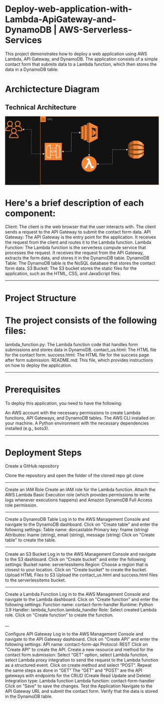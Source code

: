 # Deploy-web-application-with-Lambda-ApiGateway-and-DynamoDB | AWS-Serverless-Services

This project demonstrates how to deploy a web application using AWS Lambda, API Gateway, and DynamoDB. The application consists of a simple contact form that submits data to a Lambda function, which then stores the data in a DynamoDB table.

# Archictecture Diagram
## **Technical Architecture**
![Architectural Diagram](https://github.com/Lugardesosa/Deploy-web-application-with-Lambda-ApiGateway-and-DynamoDB-AWS-Serverless-Services/blob/main/DEPLOY~1.PNG)

# Here's a brief description of each component:

Client: The client is the web browser that the user interacts with. The client sends a request to the API Gateway to submit the contact form data.
API Gateway: The API Gateway is the entry point for the application. It receives the request from the client and routes it to the Lambda function.
Lambda Function: The Lambda function is the serverless compute service that processes the request. It receives the request from the API Gateway, extracts the form data, and stores it in the DynamoDB table.
DynamoDB Table: The DynamoDB table is the NoSQL database that stores the contact form data.
S3 Bucket: The S3 bucket stores the static files for the application, such as the HTML, CSS, and JavaScript files.

---

# Project Structure
# The project consists of the following files:

lambda_function.py: The Lambda function code that handles form submissions and stores data in DynamoDB.
contact_us.html: The HTML file for the contact form.
success.html: The HTML file for the success page after form submission.
README.md: This file, which provides instructions on how to deploy the application.

---

# Prerequisites
To deploy this application, you need to have the following:

An AWS account with the necessary permissions to create Lambda functions, API Gateways, and DynamoDB tables.
The AWS CLI installed on your machine.
A Python environment with the necessary dependencies installed (e.g., boto3).

---

# Deployment Steps

Create a GitHub repository

Clone the repository and open the folder of the cloned repo
git clone 

---

Create an IAM Role
Create an IAM role for the Lambda function. Attach the AWS Lambda Basic Execution role (which provides permissions to write logs whenever executions happens) and Amazon DynamoDB Full Access role permission.

---

Create a DynamoDB Table
Log in to the AWS Management Console and navigate to the DynamoDB dashboard.
Click on "Create table" and enter the following settings:
Table name: dorcastable
Primary key: fname (string)
Attributes: lname (string), email (string), message (string)
Click on "Create table" to create the table.

---

Create an S3 Bucket
Log in to the AWS Management Console and navigate to the S3 dashboard.
Click on "Create bucket" and enter the following settings:
Bucket name: serverlessitems
Region: Choose a region that is closest to your location.
Click on "Create bucket" to create the bucket.
Upload HTML Files to S3
Upload the contact_us.html and success.html files to the serverlessitems bucket.

---

Create a Lambda Function
Log in to the AWS Management Console and navigate to the Lambda dashboard.
Click on "Create function" and enter the following settings:
Function name: contact-form-handler
Runtime: Python 3.9
Handler: lambda_function.lambda_handler
Role: Select created Lambda role.
Click on "Create function" to create the function.

__

Configure API Gateway
Log in to the AWS Management Console and navigate to the API Gateway dashboard.
Click on "Create API" and enter the following settings:
API name: contact-form-api
Protocol: REST
Click on "Create API" to create the API.
Create a new resource and method for the contact form submission:
Select “GET” option, select Lambda function, select Lambda proxy integration to send the request to the Lambda function as a structured event.
Click on create method and select “POST”. Repeat the same steps as done in “GET”
The “GET” and “POST” are the API gateways with endpoints for the CRUD (Create Read Update and Delete)
Integration type: Lambda function
Lambda function: contact-form-handler
Click on "Save" to save the changes.
Test the Application
Navigate to the API Gateway URL and submit the contact form.
Verify that the data is stored in the DynamoDB table.
